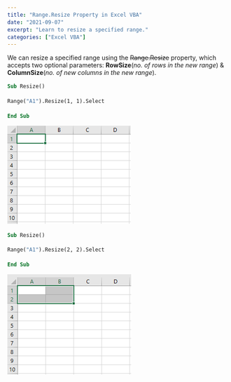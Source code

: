 ```yaml
---
title: "Range.Resize Property in Excel VBA"
date: "2021-09-07"
excerpt: "Learn to resize a specified range."
categories: ["Excel VBA"]
---
```


We can resize a specified range using the ~~Range.Resize~~ property, which accepts two optional parameters: **RowSize**(_no. of rows in the new range_) & **ColumnSize**(_no. of new columns in the new range_).

```vb {numberLines}
Sub Resize()

Range("A1").Resize(1, 1).Select

End Sub
```

![Range Resize](../images/rangeResize/resizeOne.png)

```vb {numberLines}
Sub Resize()

Range("A1").Resize(2, 2).Select

End Sub
```

![Range Resize](../images/rangeResize/resizeTwo.png)
